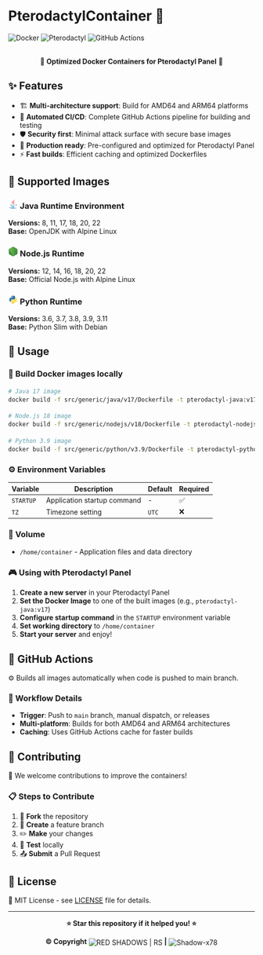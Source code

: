 <!-- © Copyright RED SHADOWS | RS - Shadow-x78 -->

# PterodactylContainer 🔨

![Docker](https://img.shields.io/badge/docker-%230db7ed.svg?style=for-the-badge&logo=docker&logoColor=white)
![Pterodactyl](https://img.shields.io/badge/Pterodactyl-0e4688?style=for-the-badge&logo=pterodactyl&logoColor=white)
![GitHub Actions](https://img.shields.io/badge/github%20actions-%232671E5.svg?style=for-the-badge&logo=githubactions&logoColor=white)

<div align="center">
  <br>
  🐳 <strong>Optimized Docker Containers for Pterodactyl Panel</strong> 🚀
  <br>
</div>

## ✨ Features

- 🏗️ **Multi-architecture support**: Build for AMD64 and ARM64 platforms
- 🤖 **Automated CI/CD**: Complete GitHub Actions pipeline for building and testing
- 🛡️ **Security first**: Minimal attack surface with secure base images
- 🚀 **Production ready**: Pre-configured and optimized for Pterodactyl Panel
- ⚡ **Fast builds**: Efficient caching and optimized Dockerfiles

## 🐳 Supported Images

### <img src="https://raw.githubusercontent.com/devicons/devicon/master/icons/java/java-original.svg" alt="Java" width="20" height="20"/> Java Runtime Environment

**Versions:** 8, 11, 17, 18, 20, 22  
**Base:** OpenJDK with Alpine Linux

### <img src="https://raw.githubusercontent.com/devicons/devicon/master/icons/nodejs/nodejs-original.svg" alt="Node.js" width="20" height="20"/> Node.js Runtime

**Versions:** 12, 14, 16, 18, 20, 22  
**Base:** Official Node.js with Alpine Linux

### <img src="https://raw.githubusercontent.com/devicons/devicon/master/icons/python/python-original.svg" alt="Python" width="20" height="20"/> Python Runtime

**Versions:** 3.6, 3.7, 3.8, 3.9, 3.11  
**Base:** Python Slim with Debian

## 🚀 Usage

### 🔨 Build Docker images locally

```bash
# Java 17 image
docker build -f src/generic/java/v17/Dockerfile -t pterodactyl-java:v17 src/generic/java/

# Node.js 18 image  
docker build -f src/generic/nodejs/v18/Dockerfile -t pterodactyl-nodejs:v18 src/generic/nodejs/

# Python 3.9 image
docker build -f src/generic/python/v3.9/Dockerfile -t pterodactyl-python:v3.9 src/generic/python/
```

### ⚙️ Environment Variables

| Variable | Description | Default | Required |
|----------|-------------|---------|----------|
| `STARTUP` | Application startup command | - | ✅ |
| `TZ` | Timezone setting | `UTC` | ❌ |

### 📁 Volume

- `/home/container` - Application files and data directory

### 🎮 Using with Pterodactyl Panel

1. **Create a new server** in your Pterodactyl Panel
2. **Set the Docker Image** to one of the built images (e.g., `pterodactyl-java:v17`)
3. **Configure startup command** in the `STARTUP` environment variable
4. **Set working directory** to `/home/container`
5. **Start your server** and enjoy!

## 🤖 GitHub Actions

⚙️ Builds all images automatically when code is pushed to main branch.

### 🔧 Workflow Details

- **Trigger**: Push to `main` branch, manual dispatch, or releases
- **Multi-platform**: Builds for both AMD64 and ARM64 architectures  
- **Caching**: Uses GitHub Actions cache for faster builds

## 🤝 Contributing

🎯 We welcome contributions to improve the containers!

### 📋 Steps to Contribute

1. 🍴 **Fork** the repository
2. 🌿 **Create** a feature branch
3. ✏️ **Make** your changes
4. 🧪 **Test** locally
5. 📤 **Submit** a Pull Request

## 📜 License

📄 MIT License - see [LICENSE](LICENSE) file for details.

---

<div align="center">

**⭐ Star this repository if it helped you! ⭐**

**© Copyright** <img src="https://img.shields.io/badge/RED%20SHADOWS%20|%20RS-DC143C?style=flat&logo=github&logoColor=white&labelColor=2F2F2F" alt="RED SHADOWS | RS" style="vertical-align: middle;"> **|** <img src="https://img.shields.io/badge/Shadow--x78-000000?style=flat&logo=github&logoColor=white&labelColor=2F2F2F" alt="Shadow-x78" style="vertical-align: middle;" onclick="window.open('https://github.com/Shadow-x78', '_blank')">

</div>
